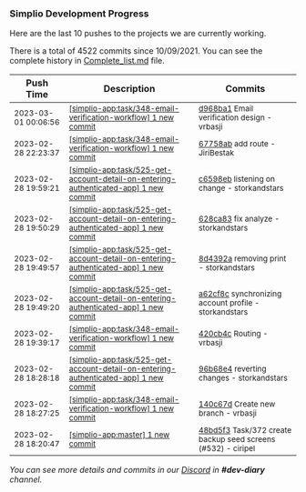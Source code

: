 
### Simplio Development Progress

Here are the last 10 pushes to the projects we are currently working.

There is a total of 4522 commits since 10/09/2021. You can see the complete history in
 [Complete_list.md](Complete_list.md) file.

| Push Time | Description | Commits |
| --- | --- | --- |
| <sub>2023-03-01 00:06:56</sub> | <sub>[[simplio-app:task/348\-email\-verification\-workflow] 1 new commit](https://github.com/SimplioOfficial/simplio-app/commit/d968ba179cfd29d7da61ea3a15297d057e5bab99)</sub> | <sub>[d968ba1](https://github.com/SimplioOfficial/simplio-app/commit/d968ba179cfd29d7da61ea3a15297d057e5bab99) Email verification design - vrbasji</sub> |
| <sub>2023-02-28 22:23:37</sub> | <sub>[[simplio-app:task/348\-email\-verification\-workflow] 1 new commit](https://github.com/SimplioOfficial/simplio-app/commit/67758abf92e96b0aeaa5db74ab1038574dfc66f2)</sub> | <sub>[67758ab](https://github.com/SimplioOfficial/simplio-app/commit/67758abf92e96b0aeaa5db74ab1038574dfc66f2) add route - JiriBestak</sub> |
| <sub>2023-02-28 19:59:21</sub> | <sub>[[simplio-app:task/525\-get\-account\-detail\-on\-entering\-authenticated\-app] 1 new commit](https://github.com/SimplioOfficial/simplio-app/commit/c6598eba66b28a17f55defdd5ff497a9a44af8bf)</sub> | <sub>[c6598eb](https://github.com/SimplioOfficial/simplio-app/commit/c6598eba66b28a17f55defdd5ff497a9a44af8bf) listening on change - storkandstars</sub> |
| <sub>2023-02-28 19:50:29</sub> | <sub>[[simplio-app:task/525\-get\-account\-detail\-on\-entering\-authenticated\-app] 1 new commit](https://github.com/SimplioOfficial/simplio-app/commit/628ca83991b5bc6045795c3739b5ef5a29b62314)</sub> | <sub>[628ca83](https://github.com/SimplioOfficial/simplio-app/commit/628ca83991b5bc6045795c3739b5ef5a29b62314) fix analyze - storkandstars</sub> |
| <sub>2023-02-28 19:49:57</sub> | <sub>[[simplio-app:task/525\-get\-account\-detail\-on\-entering\-authenticated\-app] 1 new commit](https://github.com/SimplioOfficial/simplio-app/commit/8d4392a1a5dc36addc35a49fbb5b546f128bf87b)</sub> | <sub>[8d4392a](https://github.com/SimplioOfficial/simplio-app/commit/8d4392a1a5dc36addc35a49fbb5b546f128bf87b) removing print - storkandstars</sub> |
| <sub>2023-02-28 19:49:20</sub> | <sub>[[simplio-app:task/525\-get\-account\-detail\-on\-entering\-authenticated\-app] 1 new commit](https://github.com/SimplioOfficial/simplio-app/commit/a62cf8c6ebfe95cd64ef1da228580a8b43ff87b8)</sub> | <sub>[a62cf8c](https://github.com/SimplioOfficial/simplio-app/commit/a62cf8c6ebfe95cd64ef1da228580a8b43ff87b8) synchronizing account profile - storkandstars</sub> |
| <sub>2023-02-28 19:39:17</sub> | <sub>[[simplio-app:task/348\-email\-verification\-workflow] 1 new commit](https://github.com/SimplioOfficial/simplio-app/commit/420cb4c120877c41f212bbe9869112cd7087b158)</sub> | <sub>[420cb4c](https://github.com/SimplioOfficial/simplio-app/commit/420cb4c120877c41f212bbe9869112cd7087b158) Routing - vrbasji</sub> |
| <sub>2023-02-28 18:28:18</sub> | <sub>[[simplio-app:task/525\-get\-account\-detail\-on\-entering\-authenticated\-app] 1 new commit](https://github.com/SimplioOfficial/simplio-app/commit/96b68e4b79384601130f6ed8b5118e856d721bfe)</sub> | <sub>[96b68e4](https://github.com/SimplioOfficial/simplio-app/commit/96b68e4b79384601130f6ed8b5118e856d721bfe) reverting changes - storkandstars</sub> |
| <sub>2023-02-28 18:27:25</sub> | <sub>[[simplio-app:task/348\-email\-verification\-workflow] 1 new commit](https://github.com/SimplioOfficial/simplio-app/commit/140c67d8446d27e2bd2dbb9a35225ffd0727c77f)</sub> | <sub>[140c67d](https://github.com/SimplioOfficial/simplio-app/commit/140c67d8446d27e2bd2dbb9a35225ffd0727c77f) Create new branch - vrbasji</sub> |
| <sub>2023-02-28 18:20:47</sub> | <sub>[[simplio-app:master] 1 new commit](https://github.com/SimplioOfficial/simplio-app/commit/48bd5f3594fa8c966e4d22150904f9a9a6624c53)</sub> | <sub>[48bd5f3](https://github.com/SimplioOfficial/simplio-app/commit/48bd5f3594fa8c966e4d22150904f9a9a6624c53) Task/372 create backup seed screens (#532) - ciripel</sub> |

_You can see more details and commits in our [Discord](https://discord.gg/aKhjuwZmdP) in **#dev-diary** channel._
